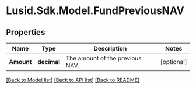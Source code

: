 # Lusid.Sdk.Model.FundPreviousNAV

## Properties

Name | Type | Description | Notes
------------ | ------------- | ------------- | -------------
**Amount** | **decimal** | The amount of the previous NAV. | [optional] 

[[Back to Model list]](../README.md#documentation-for-models) [[Back to API list]](../README.md#documentation-for-api-endpoints) [[Back to README]](../README.md)

